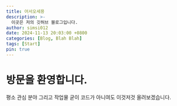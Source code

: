 ```yaml
---
title: 어서오세용
description: >-
  이곳은 저의 깃허브 블로그입니다.
author: simsi012
date: 2024-11-13 20:03:00 +0800
categories: [Blog, Blah Blah]
tags: [Start]
pin: true
---
```


방문을 환영합니다.
=================  

평소 관심 분야 그리고 작업물 굳이 코드가 아니여도 이것저것 올려보겠습니다.